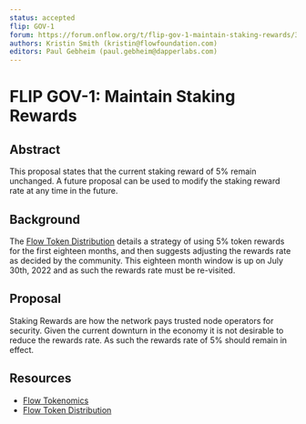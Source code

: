 ```yaml
---
status: accepted
flip: GOV-1
forum: https://forum.onflow.org/t/flip-gov-1-maintain-staking-rewards/3340
authors: Kristin Smith (kristin@flowfoundation.com)
editors: Paul Gebheim (paul.gebheim@dapperlabs.com)
---
```


# FLIP GOV-1: Maintain Staking Rewards

## Abstract

This proposal states that the current staking reward of 5% remain unchanged. A future proposal can be used to modify the staking reward rate at any time in the future.

## Background

The [Flow Token Distribution](https://www.onflow.org/token-distribution) details a strategy of using 5% token rewards for the first eighteen months, and then suggests adjusting the rewards rate as decided by the community. This eighteen month window is up on July 30th, 2022 and as such the rewards rate must be re-visited.

## Proposal

Staking Rewards are how the network pays trusted node operators for security. Given the current downturn in the economy it is not desirable to reduce the rewards rate. As such the rewards rate of 5% should remain in effect.

## Resources
- [Flow Tokenomics](https://www.onflow.org/flow-token-economics#tokenomics-intro)
- [Flow Token Distribution](https://www.onflow.org/token-distribution)
